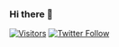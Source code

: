 ### Hi there 👋

[![Visitors](https://visitor-badge.glitch.me/badge?page_id=t2013anurag.visitor-badge)](https://github.com/t2013anurag)
[![Twitter Follow](https://img.shields.io/twitter/follow/t2013anurag?style=social)](https://twitter.com/t2013anurag)

<!--
**t2013anurag/t2013anurag** is a ✨ _special_ ✨ repository because its `README.md` (this file) appears on your GitHub profile.

Here are some ideas to get you started:

- 🔭 I’m currently working on ...
- 🌱 I’m currently learning ...
- 👯 I’m looking to collaborate on ...
- 🤔 I’m looking for help with ...
- 💬 Ask me about ...
- 📫 How to reach me: ...
- 😄 Pronouns: ...
- ⚡ Fun fact: ...
-->
